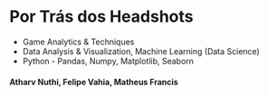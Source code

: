 # Por Trás dos Headshots

- Game Analytics & Techniques
- Data Analysis & Visualization, Machine Learning (Data Science)
- Python - Pandas, Numpy, Matplotlib, Seaborn

#### Atharv Nuthi, Felipe Vahia, Matheus Francis
